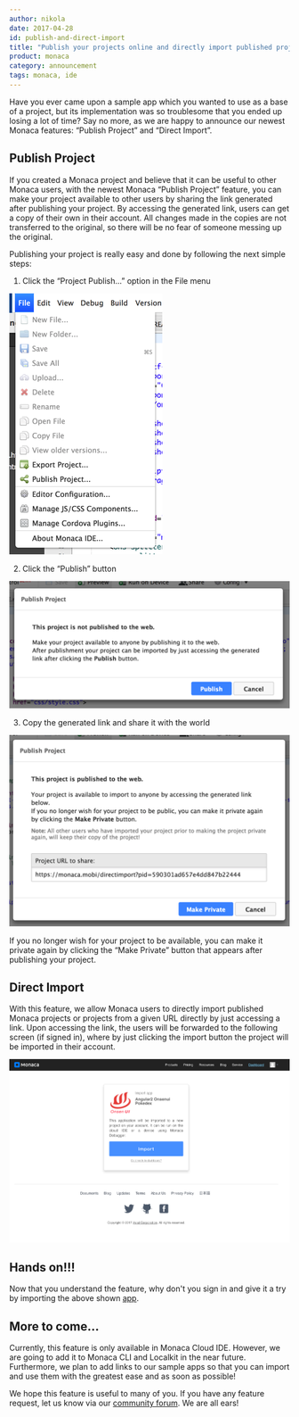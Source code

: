 ```yaml
---
author: nikola
date: 2017-04-28
id: publish-and-direct-import
title: "Publish your projects online and directly import published projects"
product: monaca
category: announcement
tags: monaca, ide
---
```


Have you ever came upon a sample app which you wanted to use as a base of a project, but its implementation was so troublesome that you ended up losing a lot of time? Say no more, as we are happy to announce our newest Monaca features: “Publish Project” and “Direct Import”.

<!-- more -->

## Publish Project

If you created a Monaca project and believe that it can be useful to other Monaca users, with the newest Monaca “Publish Project” feature, you can make your project available to other users by sharing the link generated after publishing your project. By accessing the generated link, users can get a copy of their own in their account. All changes made in the copies are not transferred to the original, so there will be no fear of someone messing up the original. 

Publishing your project is really easy and done by following the next simple steps:

1. Click the “Project Publish...” option in the File menu

  ![File Menu](/blog/content/images/2017/Apr/file-menu-publish.png)

2. Click the “Publish” button

  ![Not published dialog](/blog/content/images/2017/Apr/Publish-project-not-publish.png)

3. Copy the generated link and share it with the world

  ![Publihsed dialog](/blog/content/images/2017/Apr/Publish-project-publish.png)

If you no longer wish for your project to be available, you can make it private again by clicking the “Make Private” button that appears after publishing your project.

## Direct Import

With this feature, we allow Monaca users to directly import published Monaca projects or projects from a given URL directly by just accessing a link. Upon accessing the link, the users will be forwarded to the following screen (if signed in), where by just clicking the import button the project will be imported in their account.

![Direct Import Page](/blog/content/images/2017/Apr/directupload-page.png)

## Hands on!!!

Now that you understand the feature, why don't you sign in and give it a try by importing the above shown [app](https://monaca.mobi/directimport?pid=59031258657e4d287f409e41).

## More to come…

Currently, this feature is only available in Monaca Cloud IDE. However, we are going to add it to Monaca CLI and Localkit in the near future. Furthermore, we plan to add links to our sample apps so that you can import and use them with the greatest ease and as soon as possible!

We hope this feature is useful to many of you. If you have any feature request, let us know via our [community forum](https://community.onsen.io/). We are all ears!
